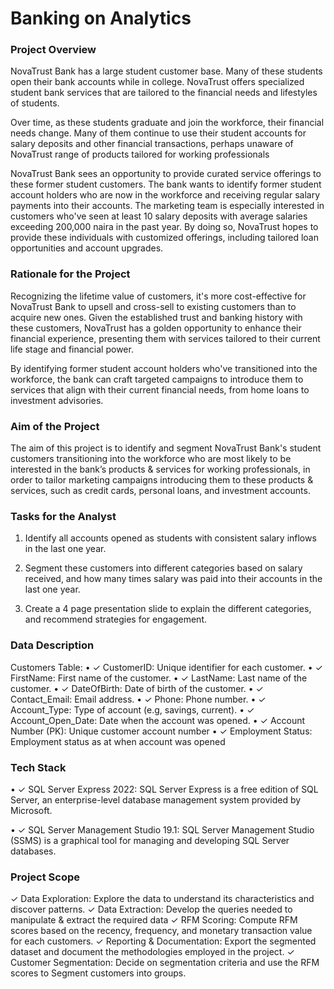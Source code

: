 # Banking on Analytics

### Project Overview

NovaTrust Bank has a large student customer base. Many of these students open their bank accounts while in college. NovaTrust offers specialized student bank services that are tailored to the financial needs and lifestyles of students.
 
Over time, as these students graduate and join the workforce, their financial needs change. Many of them continue to use their student accounts for salary deposits and other financial transactions, perhaps unaware of NovaTrust range of products tailored for working professionals
 
NovaTrust Bank sees an opportunity to provide curated service offerings to these former student customers. The bank wants to identify former student account holders who are now in the workforce and receiving regular salary payments into their accounts. The marketing team is especially interested in customers who've seen at least 10 salary deposits with average salaries exceeding 200,000 naira in the past year. By doing so, NovaTrust hopes to provide these individuals with customized offerings, including tailored loan opportunities and account upgrades.


### Rationale for the Project

Recognizing the lifetime value of customers, it's more cost-effective for NovaTrust Bank to upsell and cross-sell to existing customers than to acquire new ones. Given the established trust and banking history with these customers, NovaTrust has a golden opportunity to enhance their financial experience, presenting them with services tailored to their current life stage and financial power.
 
By identifying former student account holders who've transitioned into the workforce, the bank can craft targeted campaigns to introduce them to services that align with their current financial needs, from home loans to investment advisories.


### Aim of the Project

The aim of this project is to identify and segment NovaTrust Bank's student customers transitioning into the workforce who are most likely to be interested in the bank’s products & services for working professionals, in order to tailor marketing campaigns introducing them to these products & services, such as credit cards, personal loans, and investment accounts.

### Tasks for the Analyst

1.	Identify all accounts opened as students with consistent salary inflows in the last one year.
 
2.	Segment these customers into different categories based on salary received, and how many times salary was paid  into their accounts in the last one year.
 
3.	Create a 4 page presentation slide to explain the different categories, and recommend strategies for engagement.


### Data Description

Customers Table:
•	✓ CustomerID: Unique identifier for each customer.
•	✓ FirstName: First name of the customer.
•	✓ LastName: Last name of the customer.
•	✓ DateOfBirth: Date of birth of the customer.
•	✓ Contact_Email: Email address.
•	✓ Phone: Phone number.
•	✓ Account_Type: Type of account (e.g, savings, current).
•	✓ Account_Open_Date: Date when the account was opened.
•	✓ Account Number (PK): Unique customer account number
•	✓ Employment Status: Employment status as at when account was opened


### Tech Stack

•	✓ SQL Server Express 2022: SQL Server Express is a free edition of SQL Server, an enterprise-level database management system provided by Microsoft. 
 
•	✓ SQL Server Management Studio 19.1: SQL Server Management Studio (SSMS) is a graphical tool for managing and developing SQL Server databases.


### Project Scope

✓ Data Exploration: Explore the data to understand its characteristics and discover patterns.
✓ Data Extraction: Develop the queries needed to manipulate & extract the required data
✓ RFM Scoring: Compute RFM scores based on the recency, frequency, and monetary transaction value for each customers.
✓ Reporting & Documentation: Export the segmented dataset and document the methodologies employed in the project.
✓ Customer Segmentation: Decide on segmentation criteria and use the RFM scores to Segment customers into groups.










#
